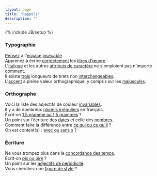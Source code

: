 ```yaml
---
layout: page
title: "Rappels"
description: ""
---
```

{% include JB/setup %}

### Typographie

[Pensez](http://monsu.desiderio.free.fr/atelier/espace.html) à l'[espace](http://j.poitou.free.fr/pro/html/typ/espaces.html) [insécable](http://www.lanthologiste.fr/memo-typo/#espaces).  
Apprenez à écrire [correctement](http://monsu.desiderio.free.fr/atelier/captitre.html) les [titres d'œuvre](http://www.druide.com/enquetes/titres-d%C5%93uvres-et-majuscules).  
L'[italique](http://www.lanthologiste.fr/memo-typo/#italique) et les autres [attributs de caractère](http://monsu.desiderio.free.fr/atelier/souligne.html) ne s'emploient pas n'importe comment.  
Il existe [trois](http://monsu.desiderio.free.fr/atelier/tiret.html) longueurs de tirets non [interchangeables](http://www.druide.com/enquetes/des-tirets-plus-ou-moins-%C3%A9tir%C3%A9s).  
L'[accent](http://www.druide.com/enquetes/faut-il-accentuer-les-majuscules-et-les-capitales) a pleine valeur orthographique, y compris sur les [majuscules](http://j.poitou.free.fr/pro/html/typ/cap-accents.html).

### Orthographe

Voici la liste des adjectifs de couleur [invariables](http://monsu.desiderio.free.fr/atelier/adjcoul.html).  
Il y a de nombreux [pluriels irréguliers](http://monsu.desiderio.free.fr/curiosites/plurnoms.html) en français.  
Écrit-on [1,5 gramme ou 1,5 grammes](http://www.druide.com/enquetes/15-gramme-ou-15-grammes)&nbsp;?  
Un point sur l'écriture des [dates](http://monsu.desiderio.free.fr/atelier/dates.html) et celle des [nombres](http://monsu.desiderio.free.fr/atelier/numeraux.html).  
Comment faire la différence entre [ce qui ou ce qu'il](http://www.druide.com/enquetes/ce-qui-ou-ce-quil)&nbsp;?  
On est content(s) : [avec ou sans s](http://www.pincetonfrancais.be/v2/index.php/?2006/01/22/4-l-accord-des-on) ?

### Écriture

Ne vous trompez plus dans la [concordance des temps](http://mapage.noos.fr/mp2/verbe_concordance_des_temps.htm).  
Écrit-on [pis ou pire](http://www.druide.com/enquetes/que-choisir-entre-le-pis-et-le-pire)&nbsp;?  
Un point sur les [adjectifs de périodicité](https://www.druide.com/fr/enquetes/adjectifs-de-periodicite).  
Vous cherchez une [figure de style](http://monsu.desiderio.free.fr/atelier/figures.html)&nbsp;?
